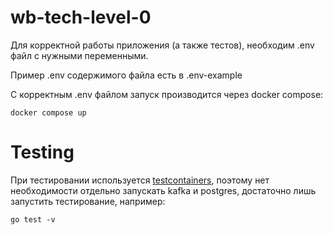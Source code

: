 # wb-tech-level-0
Для корректной работы приложения (а также тестов), необходим .env файл с нужными переменными.

Пример .env содержимого файла есть в .env-example

С корректным .env файлом запуск производится через docker compose:

```docker compose up```

# Testing 
При тестировании используется [testcontainers](https://github.com/testcontainers/testcontainers-go), поэтому нет необходимости отдельно запускать kafka и postgres, достаточно лишь запустить тестирование, например:


```go test -v```
